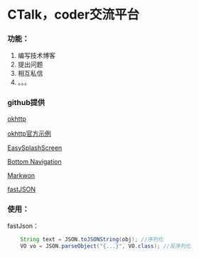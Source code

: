 # CTalk，coder交流平台
### 功能：
1. 编写技术博客
2. 提出问题
3. 相互私信
4. 。。。

### github提供

[okhttp](https://square.github.io/okhttp/)

[okhttp官方示例](https://square.github.io/okhttp/recipes/)

[EasySplashScreen](https://github.com/pantrif/EasySplashScreen)

[Bottom Navigation](https://github.com/Ashok-Varma/BottomNavigation)

[Markwon](https://github.com/noties/Markwon)

[fastJSON](https://github.com/alibaba/fastjson)

### 使用：
fastJson：
```java
    String text = JSON.toJSONString(obj); //序列化
    VO vo = JSON.parseObject("{...}", VO.class); //反序列化
```